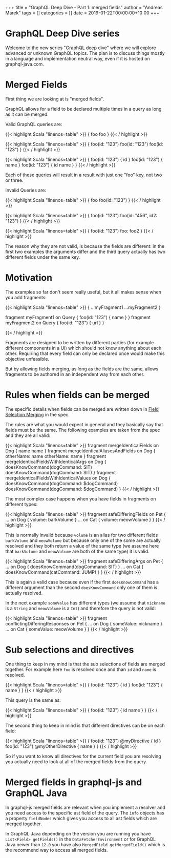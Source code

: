 +++
title = "GraphQL Deep Dive - Part 1: merged fields"
author = "Andreas Marek"
tags = []
categories = []
date = 2019-01-22T00:00:00+10:00
+++

# GraphQL Deep Dive series 

Welcome to the new series "GraphQL deep dive" where we will explore advanced or unknown GraphQL topics. The plan is to discuss things mostly in a language and implementation neutral way, even if it is hosted on graphql-java.com. 

# Merged Fields

First thing we are looking at is "merged fields".

GraphQL allows for a field to be declared multiple times in a query as long as it can be merged.

Valid GraphQL queries are:

{{< highlight Scala "linenos=table" >}}
{
  foo
  foo
}
{{< / highlight >}}

<p/>

{{< highlight Scala "linenos=table" >}}
{
  foo(id: "123")
  foo(id: "123")
  foo(id: "123")
}
{{< / highlight >}}
<p/>

{{< highlight Scala "linenos=table" >}}
{
  foo(id: "123") {
    id
  }
  foo(id: "123") {
    name
  }
  foo(id: "123") {
    id 
    name
  }
}
{{< / highlight >}}

Each of these queries will result in a result with just one "foo" key, not two or three. 

Invalid Queries are:

{{< highlight Scala "linenos=table" >}}
{
  foo
  foo(id: "123")
}
{{< / highlight >}}
<p/>
{{< highlight Scala "linenos=table" >}}
{
  foo(id: "123")
  foo(id: "456", id2: "123")
}
{{< / highlight >}}
<p/>
{{< highlight Scala "linenos=table" >}}
{
  foo(id: "123")
  foo: foo2
}
{{< / highlight >}}

The reason why they are not valid, is because the fields are different: in the first two examples the arguments differ and the third query actually has two different fields under the same key.

# Motivation

The examples so far don't seem really useful, but it all makes sense when you add fragments:

{{< highlight Scala "linenos=table" >}}
{
  ...myFragment1
  ...myFragment2
}

fragment myFragment1 on Query {
  foo(id: "123") {
    name
  }
}
fragment myFragment2 on Query {
  foo(id: "123") {
    url
  }
}

{{< / highlight >}}

<p/>
Fragments are designed to be written by different parties (for example different components in a UI) which should not know anything about each other. Requiring that every field can only be declared once would make this objective unfeasible.  

But by allowing fields merging, as long as the fields are the same, allows fragments to be authored in an independent way from each other.


# Rules when fields can be merged

The specific details when fields can be merged are written down in [Field Selection Merging](https://facebook.github.io/graphql/draft/#sec-Field-Selection-Merging) in the spec.

The rules are what you would expect in general and they basically say that fields must be the same. The following examples are taken from the spec and they are all valid:

{{< highlight Scala "linenos=table" >}}
fragment mergeIdenticalFields on Dog {
  name
  name
}
fragment mergeIdenticalAliasesAndFields on Dog {
  otherName: name
  otherName: name
}
fragment mergeIdenticalFieldsWithIdenticalArgs on Dog {
  doesKnowCommand(dogCommand: SIT)
  doesKnowCommand(dogCommand: SIT)
}
fragment mergeIdenticalFieldsWithIdenticalValues on Dog {
  doesKnowCommand(dogCommand: $dogCommand)
  doesKnowCommand(dogCommand: $dogCommand)
}
{{< / highlight >}}

The most complex case happens when you have fields in fragments on different types:

{{< highlight Scala "linenos=table" >}}
fragment safeDifferingFields on Pet {
  ... on Dog {
    volume: barkVolume
  }
  ... on Cat {
    volume: meowVolume
  }
}
{{< / highlight >}}

This is normally invalid because `volume` is an alias for two different fields `barkVolume` and `meowVolume` but because only one of the some are actually resolved and they both return a value of the same type (we assume here that `barkVolume` and `meowVolume` are both of the same type) it is valid.

{{< highlight Scala "linenos=table" >}}
fragment safeDifferingArgs on Pet {
  ... on Dog {
    doesKnowCommand(dogCommand: SIT)
  }
  ... on Cat {
    doesKnowCommand(catCommand: JUMP)
  }
}
{{< / highlight >}}

This is again a valid case because even if the first `doesKnowCommand` has a different argument than the second `doesKnowCommand` only one of them is actually resolved.

In the next example `someValue` has different types (we assume that `nickname` is a `String` and `meowVolume` is a `Int`) and therefore the query is not valid:

{{< highlight Scala "linenos=table" >}}
fragment conflictingDifferingResponses on Pet {
  ... on Dog {
    someValue: nickname
  }
  ... on Cat {
    someValue: meowVolume
  }
}
{{< / highlight >}}

# Sub selections and directives

One thing to keep in my mind is that the sub selections of fields are merged together. For example here `foo` is resolved once and than `id` and `name` is resolved.

{{< highlight Scala "linenos=table" >}}
{
  foo(id: "123") {
    id
  }
  foo(id: "123") {
    name
  }
}
{{< / highlight >}}

This query is the same as:

{{< highlight Scala "linenos=table" >}}
{
  foo(id: "123") {
    id
    name
  }
}
{{< / highlight >}}

The second thing to keep in mind is that different directives can be on each field:

{{< highlight Scala "linenos=table" >}}
{
  foo(id: "123") @myDirective {
    id
  }
  foo(id: "123") @myOtherDirective {
    name
  }
}
{{< / highlight >}}

So if you want to know all directives for the current field you are resolving you actually need to look at all of the merged fields from the query.

# Merged fields in graphql-js and GraphQL Java

In graphql-js merged fields are relevant when you implement a resolver and you need access to the specific ast field of the query. The `info` objects has a property `fieldNodes` which gives you access to all ast fields which are merged together.

In GraphQL Java depending on the version you are running you have `List<Field> getFields()` in the `DataFetcherEnvironment` or for GraphQL Java newer than `12.0` you have also `MergedField getMergedField()` which is the recommend way to access all merged fields.

